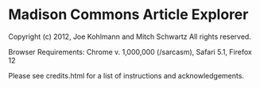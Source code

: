 Madison Commons Article Explorer
==================

Copyright (c) 2012, Joe Kohlmann and Mitch Schwartz
All rights reserved.

Browser Requirements: Chrome v. 1,000,000 (/sarcasm), Safari 5.1, Firefox 12

Please see credits.html for a list of instructions and acknowledgements.